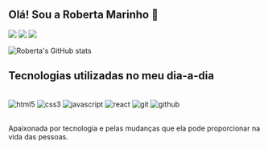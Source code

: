 ## Olá! Sou a Roberta Marinho 👋
<div> 
  <a href="https://www.linkedin.com/in/roberta-pereira-marinho-dev/" target="_blank"><img src="https://img.shields.io/badge/-LinkedIn-%230077B5?style=for-the-badge&logo=linkedin&logoColor=white" target="_blank"></a>
  <a href="https://instagram.com/ropereiramarinho" target="_blank"><img src="https://img.shields.io/badge/-Instagram-%23E4405F?style=for-the-badge&logo=instagram&logoColor=white" target="_blank"></a> 
  <a href = "mailto:robertapmarinho@gmail.com"><img src="https://img.shields.io/badge/-Gmail-%23333?style=for-the-badge&logo=gmail&logoColor=white" target="_blank"></a>
</div>



![Roberta's GitHub stats](https://github-readme-stats.vercel.app/api?username=RobertaPMarinho&show_icons=true&theme=dracula)

## Tecnologias utilizadas no meu dia-a-dia
<div style="display: inline_block"><br/> 
<img src="https://img.shields.io/badge/HTML5-E34F26?style=for-the-badge&logo=html5&logoColor=white" alt="html5" align="center">
<img src="https://img.shields.io/badge/CSS3-1572B6?style=for-the-badge&logo=css3&logoColor=white" alt="css3" align="center">
<img src="https://img.shields.io/badge/JavaScript-F7DF1E?style=for-the-badge&logo=javascript&logoColor=black" alt="javascript" align="center">
<img src="https://img.shields.io/badge/React-20232A?style=for-the-badge&logo=react&logoColor=61DAFB" alt="react" align="center">
<img src="https://img.shields.io/badge/GIT-E44C30?style=for-the-badge&logo=git&logoColor=white" alt="git" align="center">
<img src="https://img.shields.io/badge/GitHub-100000?style=for-the-badge&logo=github&logoColor=white" alt="github" align="center">
</div><br/>

Apaixonada por tecnologia e pelas mudanças que ela pode proporcionar na vida das pessoas.

